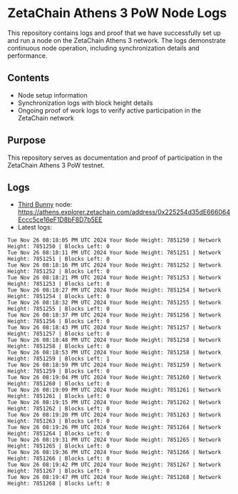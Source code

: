 # ZetaChain Athens 3 PoW Node Logs
This repository contains logs and proof that we have successfully set up and run a node on the ZetaChain Athens 3 network. The logs demonstrate continuous node operation, including synchronization details and performance.

## Contents
- Node setup information
- Synchronization logs with block height details
- Ongoing proof of work logs to verify active participation in the ZetaChain network

## Purpose
This repository serves as documentation and proof of participation in the ZetaChain Athens 3 PoW testnet.

## Logs

- [Third Bunny](https://thirdbunny.xyz/) node: https://athens.explorer.zetachain.com/address/0x225254d35dE666064Eccc5ce16eF1D8bF8D7b5EE
- Latest logs:
```
Tue Nov 26 08:18:05 PM UTC 2024 Your Node Height: 7851250 | Network Height: 7851250 | Blocks Left: 0
Tue Nov 26 08:18:11 PM UTC 2024 Your Node Height: 7851251 | Network Height: 7851251 | Blocks Left: 0
Tue Nov 26 08:18:16 PM UTC 2024 Your Node Height: 7851252 | Network Height: 7851252 | Blocks Left: 0
Tue Nov 26 08:18:21 PM UTC 2024 Your Node Height: 7851253 | Network Height: 7851253 | Blocks Left: 0
Tue Nov 26 08:18:27 PM UTC 2024 Your Node Height: 7851254 | Network Height: 7851254 | Blocks Left: 0
Tue Nov 26 08:18:32 PM UTC 2024 Your Node Height: 7851255 | Network Height: 7851255 | Blocks Left: 0
Tue Nov 26 08:18:37 PM UTC 2024 Your Node Height: 7851256 | Network Height: 7851256 | Blocks Left: 0
Tue Nov 26 08:18:43 PM UTC 2024 Your Node Height: 7851257 | Network Height: 7851257 | Blocks Left: 0
Tue Nov 26 08:18:48 PM UTC 2024 Your Node Height: 7851258 | Network Height: 7851258 | Blocks Left: 0
Tue Nov 26 08:18:53 PM UTC 2024 Your Node Height: 7851258 | Network Height: 7851259 | Blocks Left: 1
Tue Nov 26 08:18:59 PM UTC 2024 Your Node Height: 7851259 | Network Height: 7851259 | Blocks Left: 0
Tue Nov 26 08:19:04 PM UTC 2024 Your Node Height: 7851260 | Network Height: 7851260 | Blocks Left: 0
Tue Nov 26 08:19:09 PM UTC 2024 Your Node Height: 7851261 | Network Height: 7851261 | Blocks Left: 0
Tue Nov 26 08:19:15 PM UTC 2024 Your Node Height: 7851262 | Network Height: 7851262 | Blocks Left: 0
Tue Nov 26 08:19:20 PM UTC 2024 Your Node Height: 7851263 | Network Height: 7851263 | Blocks Left: 0
Tue Nov 26 08:19:26 PM UTC 2024 Your Node Height: 7851264 | Network Height: 7851264 | Blocks Left: 0
Tue Nov 26 08:19:31 PM UTC 2024 Your Node Height: 7851265 | Network Height: 7851265 | Blocks Left: 0
Tue Nov 26 08:19:36 PM UTC 2024 Your Node Height: 7851266 | Network Height: 7851266 | Blocks Left: 0
Tue Nov 26 08:19:42 PM UTC 2024 Your Node Height: 7851267 | Network Height: 7851267 | Blocks Left: 0
Tue Nov 26 08:19:47 PM UTC 2024 Your Node Height: 7851268 | Network Height: 7851268 | Blocks Left: 0
```
